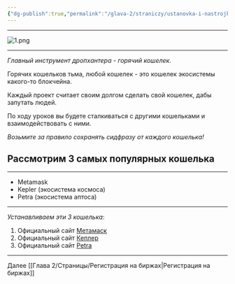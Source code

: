 ```yaml
---
{"dg-publish":true,"permalink":"/glava-2/straniczy/ustanovka-i-nastrojka-koshelka/"}
---
```



---

![1.png](/img/user/Images/1.png)

---

_Главный инструмент дропхантера - горячий кошелек._

Горячих кошельков тьма, любой кошелек - это кошелек экосистемы какого-то блокчейна.

Каждый проект считает своим долгом сделать свой кошелек, дабы запутать людей.

По ходу уроков вы будете сталкиваться с другими кошельками и взаимодействовать с ними.

_Возьмите за правило сохранять сидфразу от каждого кошелька!_

## Рассмотрим 3 самых популярных кошелька
---

* Metamask
* Kepler (экосистема космоса)
* Petra (экосистема аптоса)

---

_Устанавливаем эти 3 кошелька_:

1. Официальный сайт [Метамаск](https://metamask.io/)
2. Официальный сайт [Кеплер](https://www.keplr.app/)
3. Официальный сайт [Petra](https://petra.app/)

---

Далее [[Глава 2/Страницы/Регистрация на биржах\|Регистрация на биржах]]